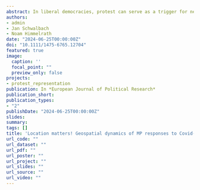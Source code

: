 ```yaml
---
abstract: In liberal democracies, protest can serve as a trigger for necessary policy reforms, but it can also be used by a loud minority to advance political goals against the will of the majority. Focusing on such vocal protests in the context of the Covid-19 pandemic, we investigate the following question. How does the location of protest events affect the likelihood of political engagement with the protests in a multilevel system? Combining social movement literature with studies of issue attention and rhetorical responsiveness, we analyze how German members of parliaments’ (MPs) responses vary using their tweets from the onset of the pandemic to the German federal election in September 2021. Using quantitative text analysis, we measure rhetorical responsiveness to Covid-19 protests and apply multilevel regression analyses and difference-in-differences. We find that more protests lead to more attention; however, MPs respond most strongly to protests within the state they represent. Furthermore, politicians’ level within the German multilevel system affects their attention to these protests, with MPs elected at lower levels of an electoral system responding more to local protest events than MPs elected at higher levels. The results highlight the importance of the location of protests in attracting political attention.
authors:
- admin
- Jan Schwalbach
- Noam Himmelrath
date: "2024-06-25T00:00:00Z"
doi: "10.1111/1475-6765.12704"
featured: true
image:
  caption: ''
  focal_point: ""
  preview_only: false
projects:
- protest_representation
publication: In *European Journal of Political Research*
publication_short: 
publication_types:
- "2"
publishDate: "2024-06-25T00:00:00Z"
slides: 
summary: 
tags: []
title: 'Location matters! Geospatial dynamics of MP responses to Covid-19 protests in multilevel systems'
url_code: ""
url_dataset: ""
url_pdf: ""
url_poster: ""
url_project: ""
url_slides: ""
url_source: ""
url_video: ""
---
```



